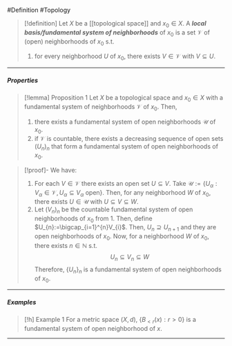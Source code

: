 #Definition #Topology 

> [!definition]
> Let $X$ be a [[topological space]] and $x_{0}\in X$. A ***local basis/fundamental system of neighborhoods*** of $x_{0}$ is a set $\mathcal{V}$ of (open) neighborhoods of $x_{0}$ s.t. 
> 1. for every neighborhood $U$ of $x_{0}$, there exists $V\in \mathcal{V}$ with $V\subseteq U$.
---
##### Properties
> [!lemma] Proposition 1
> Let $X$ be a topological space and $x_{0}\in X$ with a fundamental system of neighborhoods $\mathcal{V}$ of $x_{0}$. Then,
> 1. there exists a fundamental system of open neighborhoods $\mathcal{U}$ of $x_{0}$.
> 2. if $\mathcal{V}$ is countable, there exists a decreasing sequence of open sets $(U_{n})_{n}$ that form a fundamental system of open neighborhoods of $x_{0}$.

> [!proof]-
> We have:
> 1. For each $V\in \mathcal{V}$ there exists an open set $U\subseteq V$. Take $\mathcal{U}:=\{ U_{\alpha}:V_{\alpha}\in\mathcal{V},U_{\alpha}\subseteq V_{\alpha} \text{ open} \}$. Then, for any neighborhood $W$ of $x_{0}$, there exists $U\in \mathcal{U}$ with $U\subseteq V\subseteq W$.
> 2. Let $(V_{n})_{n}$ be the countable fundamental system of open neighborhoods of $x_{0}$ from 1. Then, define $U_{n}:=\bigcap_{i=1}^{n}V_{i}$. Then, $U_{n}\supseteq U_{n+1}$ and they are open neighborhoods of $x_{0}$. Now, for a neighborhood $W$ of $x_{0}$, there exists $n\in \mathbb{N}$ s.t. $$U_{n}\subseteq V_{n}\subseteq W$$Therefore, $\{ U_{n} \}_{n}$ is a fundamental system of open neighborhoods of $x_{0}$.
---
##### Examples
> [!h] Example 1
> For a metric space $(X,d)$, $\{ B_{<r}(x):r>0 \}$ is a fundamental system of open neighborhood of $x$.
---
